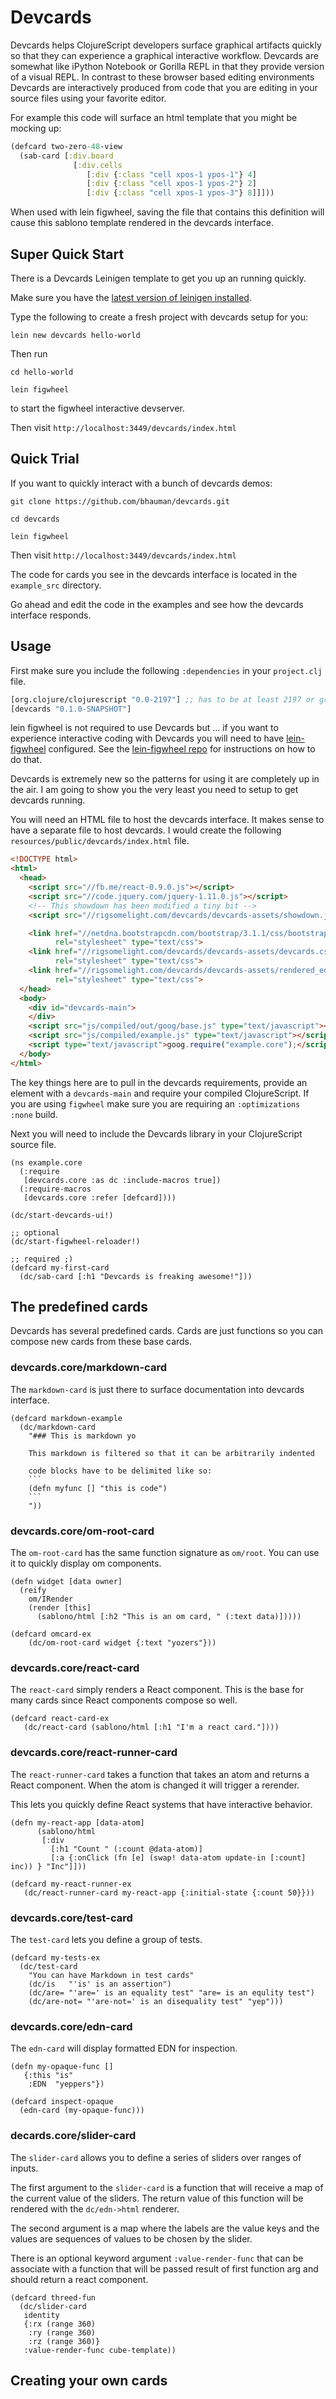 # Devcards

Devcards helps ClojureScript developers surface graphical artifacts
quickly so that they can experience a graphical interactive workflow.
Devcards are somewhat like iPython Notebook or Gorilla REPL in that
they provide version of a visual REPL. In contrast to these browser
based editing environments Devcards are interactively produced from
code that you are editing in your source files using your favorite editor.

For example this code will surface an html template that you might be
mocking up:

```clojure
(defcard two-zero-48-view 
  (sab-card [:div.board 
              [:div.cells
                 [:div {:class "cell xpos-1 ypos-1"} 4]
                 [:div {:class "cell xpos-1 ypos-2"} 2]
                 [:div {:class "cell xpos-1 ypos-3"} 8]]]))
```

When used with lein figwheel, saving the file that contains this
definition will cause this sablono template rendered in the devcards
interface.

## Super Quick Start

There is a Devcards Leinigen template to get you up an running quickly.

Make sure you have the [latest version of leinigen installed](https://github.com/technomancy/leiningen#installation).

Type the following to create a fresh project with devcards setup for you:

```
lein new devcards hello-world
```

Then run

```
cd hello-world

lein figwheel
```

to start the figwheel interactive devserver.

Then visit `http://localhost:3449/devcards/index.html`

## Quick Trial

If you want to quickly interact with a bunch of devcards demos:

```
git clone https://github.com/bhauman/devcards.git

cd devcards

lein figwheel
```

Then visit `http://localhost:3449/devcards/index.html`

The code for cards you see in the devcards interface is located in the
`example_src` directory.

Go ahead and edit the code in the examples and see how the devcards
interface responds.

## Usage

First make sure you include the following `:dependencies` in your `project.clj` file.

```clojure
[org.clojure/clojurescript "0.0-2197"] ;; has to be at least 2197 or greater
[devcards "0.1.0-SNAPSHOT"]
```

lein figwheel is not required to use Devcards but ... if you want to
experience interactive coding with Devcards you will need to have
[lein-figwheel](https://github.com/bhauman/lein-figwheel) configured.
See the [lein-figwheel repo](https://github.com/bhauman/lein-figwheel)
for instructions on how to do that.

Devcards is extremely new so the patterns for using it are completely
up in the air. I am going to show you the very least you need to setup to
get devcards running.

You will need an HTML file to host the devcards interface. It makes
sense to have a separate file to host devcards. I would create the
following `resources/public/devcards/index.html` file.

```html
<!DOCTYPE html>
<html>
  <head>
    <script src="//fb.me/react-0.9.0.js"></script>
    <script src="//code.jquery.com/jquery-1.11.0.js"></script>
    <!-- This showdown has been modified a tiny bit -->
    <script src="//rigsomelight.com/devcards/devcards-assets/showdown.js"></script>

    <link href="//netdna.bootstrapcdn.com/bootstrap/3.1.1/css/bootstrap.min.css" 
          rel="stylesheet" type="text/css">
    <link href="//rigsomelight.com/devcards/devcards-assets/devcards.css" 
          rel="stylesheet" type="text/css">
    <link href="//rigsomelight.com/devcards/devcards-assets/rendered_edn.css"
          rel="stylesheet" type="text/css">
  </head>
  <body>
    <div id="devcards-main">
    </div>
    <script src="js/compiled/out/goog/base.js" type="text/javascript"></script>
    <script src="js/compiled/example.js" type="text/javascript"></script>
    <script type="text/javascript">goog.require("example.core");</script>
  </body>
</html>
```

The key things here are to pull in the devcards requirements, provide
an element with a `devcards-main` and require your compiled
ClojureScript. If you are using `figwheel` make sure you are requiring
an `:optimizations :none` build.

Next you will need to include the Devcards library in your
ClojureScript source file. 

```
(ns example.core
  (:require
   [devcards.core :as dc :include-macros true])
  (:require-macros
   [devcards.core :refer [defcard])))

(dc/start-devcards-ui!)

;; optional
(dc/start-figwheel-reloader!)

;; required ;)
(defcard my-first-card
  (dc/sab-card [:h1 "Devcards is freaking awesome!"]))
```

## The predefined cards

Devcards has several predefined cards. Cards are just functions so you
can compose new cards from these base cards.

### devcards.core/markdown-card

The `markdown-card` is just there to surface documentation into devcards interface.

```
(defcard markdown-example
  (dc/markdown-card 
    "### This is markdown yo
    
    This markdown is filtered so that it can be arbitrarily indented
    
    code blocks have to be delimited like so:
    ```
    (defn myfunc [] "this is code")
    ```
    "))
```

### devcards.core/om-root-card

The `om-root-card` has the same function signature as `om/root`. You
can use it to quickly display om components.

```
(defn widget [data owner]
  (reify
    om/IRender
    (render [this]
      (sablono/html [:h2 "This is an om card, " (:text data)]))))

(defcard omcard-ex
    (dc/om-root-card widget {:text "yozers"}))
```

### devcards.core/react-card

The `react-card` simply renders a React component. This is the base
for many cards since React components compose so well.

```
(defcard react-card-ex
   (dc/react-card (sablono/html [:h1 "I'm a react card."])))
```

### devcards.core/react-runner-card

The `react-runner-card` takes a function that takes an atom and
returns a React component. When the atom is changed it will trigger a
rerender.

This lets you quickly define React systems that have interactive behavior.

```
(defn my-react-app [data-atom]
      (sablono/html
       [:div
         [:h1 "Count " (:count @data-atom)]
         [:a {:onClick (fn [e] (swap! data-atom update-in [:count] inc)) } "Inc"]]))

(defcard my-react-runner-ex
   (dc/react-runner-card my-react-app {:initial-state {:count 50}}))
```

### devcards.core/test-card

The `test-card` lets you define a group of tests.

```
(defcard my-tests-ex
  (dc/test-card 
    "You can have Markdown in test cards"
    (dc/is   "'is' is an assertion")
    (dc/are= "'are=' is an equality test" "are= is an equlity test")
    (dc/are-not= "'are-not=' is an disequality test" "yep")))
```

### devcards.core/edn-card

The `edn-card` will display formatted EDN for inspection.

```
(defn my-opaque-func []
   {:this "is"
    :EDN  "yeppers"})

(defcard inspect-opaque
  (edn-card (my-opaque-func)))
```

### decards.core/slider-card

The `slider-card` allows you to define a series of sliders over ranges
of inputs.  

The first argument to the `slider-card` is a function that will
receive a map of the current value of the sliders. The return value of
this function will be rendered with the `dc/edn->html` renderer. 

The second argument is a map where the labels are the value keys and
the values are sequences of values to be chosen by the slider.

There is an optional keyword argument `:value-render-func` that can be
associate with a function that will be passed result of first function
arg and should return a react component.

```
(defcard threed-fun
  (dc/slider-card
   identity
   {:rx (range 360)
    :ry (range 360)
    :rz (range 360)}
   :value-render-func cube-template))
```

## Creating your own cards



   

         








